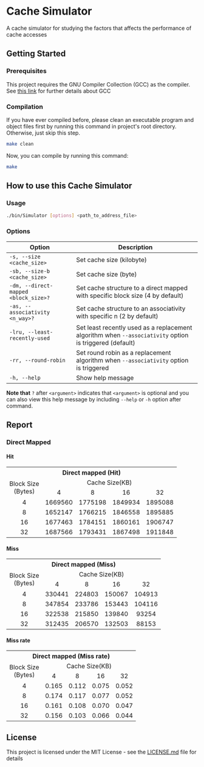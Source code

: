 # Cache Simulator

A cache simulator for studying the factors that affects the performance of cache accesses

## Getting Started

### Prerequisites

This project requires the GNU Compiler Collection (GCC) as the compiler.<br>
See [this link](https://gcc.gnu.org/) for further details about GCC

### Compilation

If you have ever compiled before, please clean an executable program and object files first by running this command in project's root directory. Otherwise, just skip this step.
```bash
make clean
```
Now, you can compile by running this command:
```bash
make
```

## How to use this Cache Simulator
### Usage
```bash
./bin/Simulator [options] <path_to_address_file>
```
### Options
| Option 	| Description 	|
|-----------------------------	|-------------------------------------------------------------------------------------------------------	|
| ``-s, --size <cache_size>`` 	| Set cache size (kilobyte) 	|
| ``-sb, --size-b <cache_size>``	| Set cache size (byte) 	|
| ``-dm, --direct-mapped <block_size>?`` 	| Set cache structure to a direct mapped with specific block size (4 by default) 	|
| ``-as, --associativity <n_way>?`` 	| Set cache structure to an associativity with specific n (2 by default) 	|
| ``-lru, --least-recently-used`` 	| Set least recently used as a replacement algorithm when ``--associativity`` option is triggered (default) 	|
| ``-rr, --round-robin`` 	| Set round robin as a replacement algorithm when ``--associativity`` option is triggered 	|
| ``-h, --help`` 	| Show help message 	|

<b>Note that</b> ``?`` after ``<argument>`` indicates that ``<argument>`` is optional and you can also view this help message by including ``--help`` or ``-h`` option after command.

## Report
### Direct Mapped
#### Hit
<table style="text-align: center;">
  <tr>
    <th colspan="5">Direct mapped (Hit)</th>
  </tr>
  <tr>
    <td rowspan="2">Block Size<br>(Bytes)</td>
    <td colspan="4">Cache Size(KB)</td>
  </tr>
  <tr>
    <td>4</td>
    <td>8</td>
    <td>16</td>
    <td>32</td>
  </tr>
  <tr>
    <td>4</td>
    <td>1669560</td>
    <td>1775198</td>
    <td>1849934</td>
    <td>1895088</td>
  </tr>
  <tr>
    <td>8</td>
    <td>1652147</td>
    <td>1766215</td>
    <td>1846558</td>
    <td>1895885</td>
  </tr>
  <tr>
    <td>16</td>
    <td>1677463</td>
    <td>1784151</td>
    <td>1860161</td>
    <td>1906747</td>
  </tr>
  <tr>
    <td>32</td>
    <td>1687566</td>
    <td>1793431</td>
    <td>1867498</td>
    <td>1911848</td>
  </tr>
</table>

#### Miss
<table style="text-align: center;">
  <tr>
    <th colspan="5">Direct mapped (Miss)</th>
  </tr>
  <tr>
    <td rowspan="2">Block Size<br>(Bytes)</td>
    <td colspan="4">Cache Size(KB)</td>
  </tr>
  <tr>
    <td>4</td>
    <td>8</td>
    <td>16</td>
    <td>32</td>
  </tr>
  <tr>
    <td>4</td>
    <td>330441</td>
    <td>224803</td>
    <td>150067</td>
    <td>104913</td>
  </tr>
  <tr>
    <td>8</td>
    <td>347854</td>
    <td>233786</td>
    <td>153443</td>
    <td>104116</td>
  </tr>
  <tr>
    <td>16</td>
    <td>322538</td>
    <td>215850</td>
    <td>139840</td>
    <td>93254</td>
  </tr>
  <tr>
    <td>32</td>
    <td>312435</td>
    <td>206570</td>
    <td>132503</td>
    <td>88153</td>
  </tr>
</table>

#### Miss rate
<table style="text-align: center;">
  <tr>
    <th colspan="5">Direct mapped (Miss rate)</th>
  </tr>
  <tr>
    <td rowspan="2">Block Size<br>(Bytes)</td>
    <td colspan="4">Cache Size(KB)</td>
  </tr>
  <tr>
    <td>4</td>
    <td>8</td>
    <td>16</td>
    <td>32</td>
  </tr>
  <tr>
    <td>4</td>
    <td>0.165</td>
    <td>0.112</td>
    <td>0.075</td>
    <td>0.052</td>
  </tr>
  <tr>
    <td>8</td>
    <td>0.174</td>
    <td>0.117</td>
    <td>0.077</td>
    <td>0.052</td>
  </tr>
  <tr>
    <td>16</td>
    <td>0.161</td>
    <td>0.108</td>
    <td>0.070</td>
    <td>0.047</td>
  </tr>
  <tr>
    <td>32</td>
    <td>0.156</td>
    <td>0.103</td>
    <td>0.066</td>
    <td>0.044</td>
  </tr>
</table>

## License

This project is licensed under the MIT License - see the [LICENSE.md](LICENSE.md) file for details

